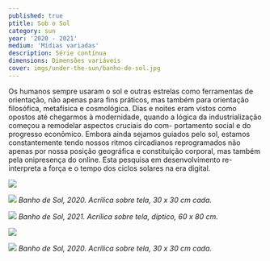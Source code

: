 ```yaml
---
published: true
ptitle: Sob o Sol
category: sun
year: '2020 - 2021'
medium: 'Mídias variadas'
description: Série contínua
dimensions: Dimensões variáveis
cover: imgs/under-the-sun/banho-de-sol.jpg
---
```

Os humanos sempre usaram o sol e outras estrelas como ferramentas de orientação, não apenas para fins práticos, mas também para orientação filosófica, metafísica e cosmológica. Dias e noites eram vistos como opostos até chegarmos à modernidade, quando a lógica da industrialização começou a remodelar aspectos cruciais do com- portamento social e do progresso econômico. Embora ainda sejamos guiados pelo sol, estamos constantemente tendo nossos ritmos circadianos reprogramados não apenas por nossa posição geográfica e constituição corporal, mas também pela onipresença do online. Esta pesquisa em desenvolvimento re-interpreta a força e o tempo dos ciclos solares na era digital.

![]({{site.baseurl}}/imgs/under-the-sun/banhodesol_1_30x30.jpg)

![]({{site.baseurl}}/imgs/under-the-sun/banhodesol_2_30x30.jpg)
_Banho de Sol, 2020. Acrílica sobre tela, 30 x 30 cm cada._

![]({{site.baseurl}}/imgs/under-the-sun/benhodesol_1_dipt_30x40.jpg)
_Banho de Sol, 2021. Acrílica sobre tela, díptico, 60 x 80 cm._

![]({{site.baseurl}}/imgs/under-the-sun/banhodesol_3_30x30.jpg)

![]({{site.baseurl}}/imgs/under-the-sun/banhodesol_4_30x30.jpg)
_Banho de Sol, 2020. Acrílica sobre tela, 30 x 30 cm cada._
